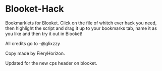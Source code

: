 # Blooket-Hack
Bookmarklets for Blooket.
Click on the file of whitch ever hack you need, then highlight the script and drag it up to your bookmarks tab, name it as you like and then try it out in Blooket!

All credits go to -@glixzzy

Copy made by FieryHorizon.

Updated for the new cps header on blooket.
